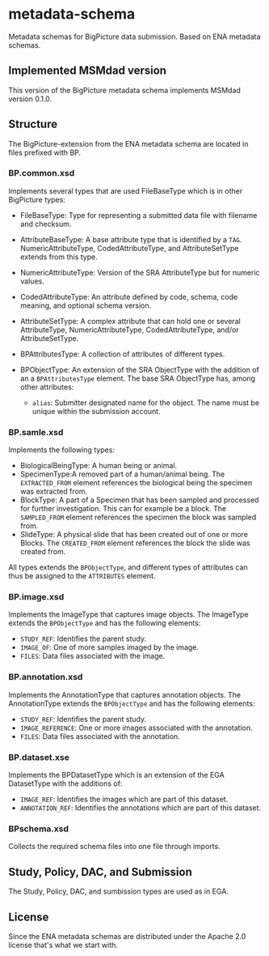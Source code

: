 # metadata-schema

Metadata schemas for BigPicture data submission. Based on ENA metadata schemas.

## Implemented MSMdad version

This version of the BigPicture metadata schema implements MSMdad version 0.1.0.

## Structure

The BigPicture-extension from the ENA metadata schema are located in files prefixed with BP.


### BP.common.xsd
Implements several types that are used FileBaseType which is in other BigPicture types:

- FileBaseType: Type for representing a submitted data file with filename and checksum.
- AttributeBaseType: A base attribute type that is identified by a `TAG`. NumericAttributeType, CodedAttributeType, and AttributeSetType extends from this type.
- NumericAttributeType: Version of the SRA AttributeType but for numeric values.
- CodedAttributeType: An attribute defined by code, schema, code meaning, and optional schema version.
- AttributeSetType: A complex attribute that can hold one or several AttributeType, NumericAttributeType, CodedAttributeType, and/or AttributeSetType.
- BPAttributesType: A collection of attributes of different types.
- BPObjectType: An extension of the SRA ObjectType with the addition of an a `BPAttributesType` element. The base SRA ObjectType has, among other attributes:

    - `alias`: Submitter designated name for the object. The name must be unique within the submission account.


### BP.samle.xsd
Implements the following types:

- BiologicalBeingType: A human being or animal.
- SpecimenType:A removed part of a human/animal being. The `EXTRACTED_FROM` element references the biological being the specimen was extracted from.
- BlockType: A part of a Specimen that has been sampled and processed for further investigation. This can for example be a block. The `SAMPLED_FROM` element references the specimen the block was sampled from.
- SlideType: A physical slide that has been created out of one or more Blocks. The `CREATED_FROM` element references the block the slide was created from.

All types extends the `BPObjectType`, and different types of attributes can thus be assigned to the `ATTRIBUTES` element.

### BP.image.xsd
Implements the ImageType that captures image objects. The ImageType extends the `BPObjectType` and has the following elements:

- `STUDY_REF`: Identifies the parent study.
- `IMAGE_OF`: One of more samples imaged by the image.
- `FILES`: Data files associated with the image.

### BP.annotation.xsd
Implements the AnnotationType that captures annotation objects. The AnnotationType extends the `BPObjectType` and has the following elements:

- `STUDY_REF`: Identifies the parent study.
- `IMAGE_REFERENCE`: One or more images associated with the annotation.
- `FILES`: Data files associated with the annotation.

### BP.dataset.xse
Implements the BPDatasetType which is an extension of the EGA DatasetType with the additions of:
- `IMAGE_REF`: Identifies the images which are part of this dataset.
- `ANNOTATION_REF`: Identifies the annotations which are part of this dataset.


### BPschema.xsd
Collects the required schema files into one file through imports.

## Study, Policy, DAC, and Submission
The Study, Policy, DAC, and sumbission types are used as in EGA.

## License

Since the ENA metadata schemas are distributed under the Apache 2.0 license that's what we start with.
